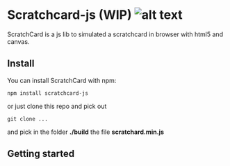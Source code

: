 # Scratchcard-js (WIP) ![alt text](https://travis-ci.org/Masth0/ScratchCard.svg?branch=v2)
ScratchCard is a js lib to simulated a scratchcard in browser with html5 and canvas.

## Install
You can install ScratchCard with npm:
```
npm install scratchcard-js
```
or just clone this repo and pick out 
```
git clone ...
```
and pick in the folder **./build** the file **scratchard.min.js**

## Getting started